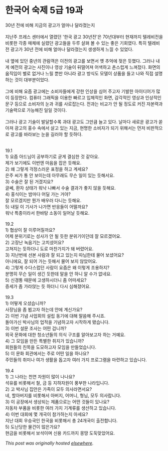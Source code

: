 # 한국어 숙제 5급 19과

<div>30&#45380; &#51204;&#50640; &#48708;&#54644; &#51648;&#44552;&#51032; &#44305;&#44256;&#44032; &#50620;&#47560;&#45208; &#45804;&#46972;&#51276;&#45716;&#51648;<div><br></div>
<div>&#51648;&#45212;&#51452; &#54532;&#47112;&#49828; &#49468;&#53552;&#50640;&#49436; &#50676;&#47160;&#45912; '&#54620;&#44397; &#44305;&#44256; 30&#45380;&#51204;'&#51008; 70&#45380;&#45824;&#48512;&#53552; &#54788;&#51116;&#44620;&#51648; &#53588;&#47112;&#48708;&#51204;&#51012; &#48708;&#47215;&#54620; &#44033;&#51333; &#47588;&#52404;&#50640; &#49892;&#47160;&#45912; &#44305;&#44256;&#46308;&#51012; &#46160;&#47336; &#49332;&#54196; &#48380; &#49688; &#51080;&#45716; &#51339;&#51008; &#44592;&#54924;&#50688;&#45796;. &#53945;&#55176; &#53588;&#47112;&#48708;&#51204; &#44305;&#44256;&#44032; 30&#45380; &#51204;&#50640; &#48708;&#54644; &#50620;&#47560;&#45208; &#45804;&#46972;&#51276;&#45716;&#51648; &#49373;&#49373;&#54616;&#44172; &#45712;&#45188; &#49688; &#51080;&#50632;&#45796;.</div>
<div><br></div>
<div>&#45236; &#50694;&#50640; &#51080;&#45912; &#51473;&#45380;&#51032; &#44288;&#46988;&#44061;&#51008; &#51060;&#51204;&#51032; &#44305;&#44256;&#47484; &#48372;&#47732;&#49436; &#50715; &#52628;&#50613;&#50640; &#51222;&#51008; &#46319;&#54664;&#45796;. &#44536;&#47084;&#45208; &#45236;&#44172; &#50696;&#51204;&#51032; &#44305;&#44256;&#45716; &#49324;&#51652;&#51060;&#45208; &#50689;&#49345; &#44592;&#49696;&#51060; &#46244;&#46504;&#50612;&#51256; &#50612;&#49353;&#54616;&#44256; &#52492;&#49828;&#47101;&#44172; &#45712;&#44788;&#51220;&#45796;. &#54868;&#47732;&#51032; &#50880;&#51649;&#51076;&#51060; &#48324;&#47196; &#50630;&#44144;&#45208; &#45712;&#47540; &#49104;&#47564; &#50500;&#45768;&#46972; &#44305;&#44256; &#48169;&#49885;&#46020; &#47784;&#45944;&#51060; &#49345;&#54408;&#51012; &#46308;&#44256; &#45208;&#50752; &#51649;&#51217; &#49444;&#47749;&#54616;&#45716; &#44163;&#51060; &#45824;&#48512;&#48516;&#51060;&#50632;&#45796;.</div>
<div><br></div>
<div>&#44536;&#50640; &#48708;&#54644; &#50836;&#51608; &#44305;&#44256;&#50640;&#45716; &#49548;&#48708;&#51088;&#46308;&#50640;&#44172; &#44053;&#54620; &#51064;&#49345;&#51012; &#49900;&#50612; &#51452;&#44256;&#51088; &#44592;&#48156;&#54620; &#50500;&#51060;&#46356;&#50612;&#44032; &#47566;&#51060; &#46321;&#51109;&#54620;&#45796;. &#52980;&#54504;&#53552; &#44536;&#47000;&#54589;&#51012; &#51060;&#50857;&#54620; &#48736;&#47476;&#44256; &#51077;&#52404;&#51201;&#51064; &#54868;&#47732;, &#44048;&#44033;&#51201;&#51064; &#50689;&#49345;&#44284; &#51064;&#49345;&#51201;&#51064; &#47928;&#44396; &#46321;&#51004;&#47196; &#49548;&#48708;&#51088;&#51032; &#45576;&#44284; &#44480;&#47484; &#49324;&#47196;&#51105;&#45716;&#45796;. &#51204;&#44284;&#45716; &#48708;&#44368;&#44032; &#50504; &#46112; &#51221;&#46020;&#47196; &#52964;&#51652; &#51088;&#48376;&#47141;&#44284; &#44592;&#49696;&#47141;&#51004;&#47196; &#44032;&#45733;&#54644;&#51652; &#51068;&#51068; &#44163;&#51060;&#45796;.</div>
<div><br></div>
<div>&#44536;&#47084;&#45208; &#44305;&#44256; &#44592;&#49696;&#51060; &#48156;&#45804;&#54624;&#49688;&#47197; &#44284;&#45824; &#44305;&#44256;&#46020; &#44536;&#47564;&#53372; &#45720;&#44256; &#51080;&#45796;. &#45216;&#47560;&#45796; &#49352;&#47196;&#50868; &#44305;&#44256;&#44032; &#50143;&#50500;&#51256; &#44305;&#44256;&#51032; &#54861;&#49688; &#49549;&#50640;&#49436; &#49332;&#44256; &#51080;&#45716; &#51648;&#44552;, &#54788;&#47749;&#54620; &#49548;&#48708;&#51088;&#44032; &#46104;&#44592; &#50948;&#54644;&#49436;&#45716; &#47676;&#51200; &#48708;&#54032;&#51201;&#51004;&#47196; &#44305;&#44256;&#47484; &#48148;&#46972;&#48372;&#45716; &#45576;&#51012; &#44600;&#47084;&#50556; &#54624; &#46319;&#54616;&#45796;.</div>
<div><br></div>
<div><br></div>
<div>19.1</div>
<div>1) &#50836;&#51608; &#50500;&#46300;&#45784;&#51060; &#44277;&#48512;&#54616;&#44592;&#47196; &#44403;&#44172; &#44208;&#49900;&#54620; &#44163; &#44057;&#50500;&#50836;.</div>
<div>&#51228;&#44032; &#48372;&#44592;&#50640;&#46020; &#51060;&#48264;&#50644; &#47560;&#51020;&#51012; &#51105;&#51008; &#46319;&#54644;&#50836;.</div>
<div>2) &#50780; &#44536;&#47111;&#44172; &#44145;&#51221;&#49828;&#47084;&#50868; &#54364;&#51221;&#51012; &#54616;&#44256; &#44228;&#49464;&#50836;?</div>
<div>&#51008;&#51452; &#50472;&#44032; &#53685; &#50504; &#48372;&#51060;&#45716;&#45936; &#50500;&#47924;&#47000;&#46020; &#47924;&#49832; &#51068;&#51060; &#51080;&#45716; &#46319;&#54644;&#49436;&#50836;.</div>
<div>3) &#49688;&#49696;&#51008; &#51096; &#46108; &#44144;&#44192;&#51648;&#50836;?</div>
<div>&#44544;&#50052;, &#54872;&#51088; &#49345;&#53468;&#44032; &#50892;&#45209; &#45208;&#48736;&#49436; &#49688;&#49696; &#44208;&#44284;&#44032; &#51339;&#51648; &#50506;&#51012; &#46319;&#54644;&#50836;.</div>
<div>4) &#54861;&#49885;&#51060;&#45716; &#48164;&#47560;&#45796; &#50612;&#46364; &#44032;&#45716; &#44144;&#50556;?</div>
<div>&#51096; &#47784;&#47476;&#44192;&#51648;&#47564; &#47956;&#44032; &#48176;&#50864;&#47084; &#45796;&#45768;&#45716; &#46319;&#54644;&#50836;.</div>
<div>5) &#45236;&#51068; &#51060; &#44592;&#49324;&#44032; &#45208;&#44032;&#47732; &#48152;&#51025;&#46308;&#51060; &#50612;&#46504;&#44620;&#50836;?</div>
<div>&#50892;&#45209; &#53945;&#51333;&#51060;&#46972;&#49436; &#54620;&#48148;&#53461; &#49548;&#46041;&#51060; &#51068;&#50612;&#45216; &#46319;&#54644;&#50836;.</div>
<div><br></div>
<div>19.2</div>
<div>1) &#54801;&#49345;&#51060; &#51096; &#51060;&#47336;&#50612;&#51656;&#44620;&#50836;?</div>
<div>&#50612;&#51228; &#48516;&#50948;&#44592;&#47196;&#45716; &#49457;&#49324;&#44032; &#50504; &#46112; &#46319;&#54620; &#48516;&#50948;&#44592;&#51060;&#45912;&#45936; &#51096; &#47784;&#47476;&#44192;&#50612;&#50836;.</div>
<div>2) &#44256;&#51109;&#45212; &#45433;&#51020;&#44592;&#45716; &#44256;&#52824;&#49512;&#50612;&#50836;?</div>
<div>&#44256;&#52432;&#51648;&#45716; &#46319;&#54616;&#45908;&#45768; &#46020;&#47196; &#47560;&#52268;&#44032;&#51648;&#44032; &#46076; &#48260;&#47160;&#50612;&#50836;.</div>
<div>3) &#51648;&#45212;&#48264;&#50640; &#49440;&#48376; &#49324;&#46988;&#44284; &#51096; &#46104;&#44256; &#51080;&#45716;&#51648; &#46384;&#45784;&#54620;&#53580; &#47932;&#50612; &#48372;&#49512;&#50612;&#50836;?</div>
<div>&#50500;&#45768;&#50640;&#50836;, &#51096; &#46104;&#50612; &#44032;&#45716; &#46319;&#54644;&#49436; &#47932;&#50612; &#48372;&#51648; &#50506;&#50520;&#50612;&#50836;.</div>
<div>4) &#44536;&#47111;&#44172; &#49688;&#45796;&#49828;&#47101;&#45912; &#49324;&#46988;&#51060; &#50836;&#51608;&#51008; &#50780; &#51060;&#47111;&#44172; &#51312;&#50857;&#54616;&#51648;?</div>
<div>&#48516;&#47749;&#55176; &#47924;&#49832; &#51068;&#51060; &#49373;&#44596; &#46319;&#54620;&#45936; &#47568;&#51012; &#50504; &#54616;&#45768; &#50508; &#49688;&#44032; &#50630;&#45348;&#50836;.</div>
<div>5) &#49888;&#44221;&#53685; &#46412;&#47928;&#50640; &#44256;&#49373;&#54616;&#49884;&#45908;&#45768; &#51328; &#50612;&#46496;&#49464;&#50836;?</div>
<div>&#51613;&#49464;&#44032; &#51328; &#44032;&#46972;&#50505;&#45716; &#46319; &#54616;&#45908;&#45768; &#45796;&#49884; &#49900;&#54644;&#51276;&#50612;&#50836;.</div>
<div><br></div>
<div>19.3</div>
<div>1) &#50612;&#46523;&#44172; &#50724;&#49512;&#49845;&#45768;&#44620;?</div>
<div>&#49324;&#51109;&#45784;&#51012; &#51328; &#48473;&#44256;&#51088; &#54616;&#45716;&#45936; &#50504;&#50640; &#44228;&#49888;&#44032;&#50836;?</div>
<div>2) &#51060;&#48264; &#44592;&#45392; &#49324;&#50629;&#54924;&#51032; &#49444;&#47549; &#46041;&#44592;&#50640; &#45824;&#54644; &#47568;&#50432;&#54644; &#51452;&#49884;&#51424;.</div>
<div>&#46028;&#50500;&#44032;&#49888; &#48149;&#49324;&#45784;&#51032; &#50629;&#51201;&#51012; &#44592;&#45392;&#54616;&#44256;&#51088; &#49884;&#51089;&#54616;&#44172; &#46096;&#49845;&#45768;&#45796;.</div>
<div>3) &#51060;&#48264; &#49444;&#47928; &#51312;&#49324;&#45716; &#50612;&#46500; &#44161;&#45768;&#44620;?</div>
<div>&#50808;&#44397; &#47928;&#54868;&#50640; &#45824;&#54620; &#52397;&#49548;&#45380;&#46308;&#51032; &#51032;&#49885; &#44396;&#51312;&#47484; &#50508;&#50500;&#48372;&#44256;&#51088; &#54616;&#45716; &#44144;&#50696;&#50836;.</div>
<div>4) &#44536; &#47784;&#51076;&#51012; &#47564;&#46304; &#53945;&#48324;&#54620; &#52712;&#51648;&#44032; &#51080;&#49845;&#45768;&#44620;?</div>
<div>&#54924;&#50896;&#46308;&#51032; &#52828;&#47785;&#51012; &#46020;&#47784;&#54616;&#44256;&#51088; &#47784;&#51076;&#51012; &#47564;&#46308;&#50632;&#49845;&#45768;&#45796;.</div>
<div>5) &#51060; &#47928;&#54868; &#54924;&#44288;&#50640;&#49436;&#45716; &#51452;&#47196; &#50612;&#46500; &#51068;&#51012; &#54616;&#45208;&#50836;?</div>
<div>&#51452;&#48124;&#46308;&#51032; &#52712;&#48120;&#45208; &#50668;&#44032; &#49373;&#54876;&#51012; &#46037;&#44256;&#51088; &#50668;&#47084; &#44032;&#51648; &#54532;&#47196;&#44536;&#47016;&#51012; &#47560;&#47144;&#54616;&#44256; &#51080;&#49845;&#45768;&#45796;.</div>
<div><br></div>
<div>19.4</div>
<div>1) &#44536; &#45208;&#46972;&#45716; &#52380;&#50672; &#51088;&#50896;&#51060; &#47566;&#51060; &#45208;&#45208;&#50836;?</div>
<div>&#49437;&#50976;&#47484; &#48708;&#47215;&#54644;&#49436; &#52384;, &#44552; &#46321; &#51648;&#54616;&#51088;&#50896;&#51060; &#54413;&#48512;&#54620; &#45208;&#46972;&#51077;&#45768;&#45796;.</div>
<div>2) &#44256; &#48149;&#49324;&#45784; &#51665;&#50504;&#51008; &#44032;&#51313;&#51060; &#47784;&#46160; &#51032;&#49324;&#46972;&#47732;&#49436;&#50836;?</div>
<div>&#45348;, &#54624;&#50500;&#48260;&#51648;&#47484; &#48708;&#47215;&#54644;&#49436; &#50500;&#48260;&#51648;, &#50612;&#47672;&#45768;, &#54805;&#45784;, &#47784;&#46160; &#51032;&#49324;&#46989;&#45768;&#45796;.</div>
<div>3) &#51060; &#44277;&#51109;&#50640;&#49436; &#49373;&#49345;&#46104;&#45716; &#51228;&#54408;&#51004;&#47196;&#45716; &#50612;&#46500; &#44163;&#46308;&#51060; &#51080;&#45208;&#50836;?</div>
<div>&#51088;&#46041;&#52264; &#48512;&#54408;&#51012; &#48708;&#47215;&#54620; &#50668;&#47084; &#44032;&#51648; &#44592;&#44228;&#47448;&#47484; &#49373;&#49328;&#54616;&#44256; &#51080;&#49845;&#45768;&#45796;.</div>
<div>4) &#51060;&#48264; &#45824;&#54924;&#50640; &#47751; &#44060;&#44397;&#51060; &#52280;&#44032;&#54616;&#45716;&#51648; &#50500;&#49464;&#50836;?</div>
<div>&#51648;&#45212; &#45824;&#54924; &#50864;&#49849;&#44397;&#51064; &#54620;&#44397;&#51012; &#48708;&#47215;&#54644;&#49436; &#52509; 24&#44060;&#44397;&#51060; &#52636;&#51204;&#54633;&#45768;&#45796;.</div>
<div>5) &#46020;&#45212;&#45817;&#54620; &#47932;&#44148;&#51060; &#47566;&#51008;&#44032;&#50836;?</div>
<div>&#54788;&#44552;&#51012; &#48708;&#47215;&#54644;&#49436; &#48372;&#49437;&#51060;&#47728; &#49888;&#50857; &#52852;&#46300;&#44620;&#51648; &#47805;&#46405; &#46020;&#46161;&#47582;&#50520;&#50612;&#50836;.</div>
</div>


*This post was originally hosted [elsewhere](http://planspace.blogspot.com/2009/12/5-19.html).*
